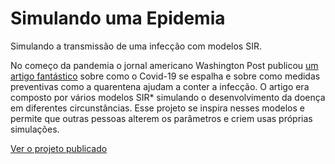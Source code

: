 # Simulando uma Epidemia
Simulando a transmissão de uma infecção com modelos SIR.

No começo da pandemia o jornal americano Washington Post publicou [um artigo fantástico](https://www.washingtonpost.com/graphics/2020/world/corona-simulator/) sobre como o Covid-19 se espalha e sobre como medidas preventivas como a quarentena ajudam a conter a infecção. O artigo era composto por vários modelos SIR* simulando o desenvolvimento da doença em diferentes circunstâncias. Esse projeto se inspira nesses modelos e permite que outras pessoas alterem os parâmetros e criem usas próprias simulações.

[Ver o projeto publicado](https://felipeanibal.com/ptbr/virus/)
